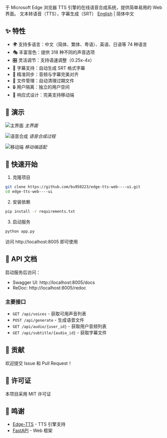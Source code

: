 于 Microsoft Edge 浏览器 TTS 引擎的在线语音合成系统，提供简单易用的 Web 界面。
文本转语音（TTS），字幕生成（SRT）
[English](README_EN.md) | 简体中文

## ✨ 特性

- 🌍 支持多语言：中文（简体、繁体、粤语）、英语、日语等 74 种语言
- 🎭 丰富音色：提供 318 种不同的声音选项 
- 🎛️ 灵活调节：支持语速调整（0.25x-4x）
- 📝 字幕支持：自动生成 SRT 格式字幕
- 🎯 精准同步：音频与字幕完美对齐
- 💾 文件管理：自动清理过期文件
- 🔒 用户隔离：独立的用户空间
- 📱 响应式设计：完美支持移动端

## 📸 演示

![主界面](screenshots/main.png)
*主界面*

![语音合成](screenshots/synthesis.png)
*语音合成过程*

![移动端](screenshots/mobile.png)
*移动端适配*

## 🚀 快速开始

1. 克隆项目
```bash
git clone https://github.com/bu950223/edge-tts-web----ui.git
cd edge-tts-web----ui
```

2. 安装依赖
```bash
pip install -r requirements.txt
```

3. 启动服务
```bash
python app.py
```

访问 http://localhost:8005 即可使用

## 📝 API 文档

启动服务后访问：
- Swagger UI: http://localhost:8005/docs
- ReDoc: http://localhost:8005/redoc

### 主要接口

- `GET /api/voices` - 获取可用声音列表
- `POST /api/generate` - 生成语音文件
- `GET /api/audio/{user_id}` - 获取用户音频列表
- `GET /api/subtitle/{audio_id}` - 获取字幕文件

## 🤝 贡献

欢迎提交 Issue 和 Pull Request！

## 📄 许可证

本项目采用 MIT 许可证

## 🙏 鸣谢

- [Edge-TTS](https://github.com/rany2/edge-tts) - TTS 引擎支持
- [FastAPI](https://fastapi.tiangolo.com/) - Web 框架

